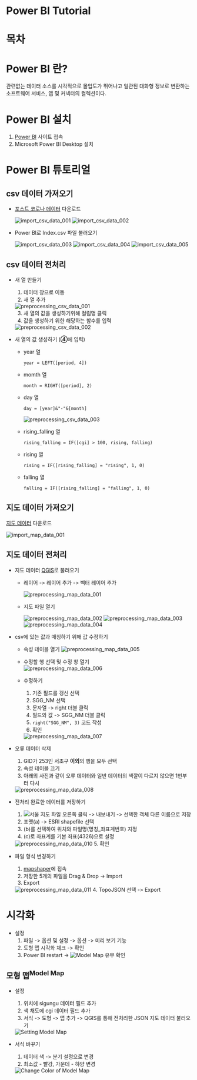 # Power BI Tutorial

# 목차

# Power BI 란?
관련없는 데이터 소스를 시각적으로 몰입도가 뛰어나고 일관된 대화형 정보로 변환하는 소프트웨어 서비스, 앱 및 커넥터의 컬렉션이다.

# Power BI 설치
  1. [Power BI](https://powerbi.microsoft.com/ko-kr/downloads/) 사이트 접속 
  2. Microsoft Power BI Desktop 설치

# Power BI 튜토리얼
  ## csv 데이터 가져오기 
  - [포스트 코로나 데이터](https://dacon.io/competitions/official/235618/overview/description) 다운로드 
    
    <img src="./image/import_csv_data_001.PNG" alt="import_csv_data_001">
    <img src="./image/import_csv_data_002.PNG" alt="import_csv_data_002">
    
  
  - Power BI로 Index.csv 파일 불러오기
  
    <img src="./image/import_csv_data_003.PNG" alt="import_csv_data_003">
    <img src="./image/import_csv_data_004.PNG" alt="import_csv_data_004">
    <img src="./image/import_csv_data_005.PNG" alt="import_csv_data_005">

  
  ## csv 데이터 전처리
   
  - 새 열 만들기
    1. 데이터 창으로 이동
    2. 새 열 추가
  
    <img src="./image/preprocessing_csv_data_001.PNG" alt="preprocessing_csv_data_001"> 
    
    3. 새 열의 값을 생성하기위해 컬럼명 클릭
    4. 값을 생성하기 위한 해당하는 함수를 입력  
    
    <img src="./image/preprocessing_csv_data_002.PNG" alt="preprocessing_csv_data_002">
  
  
  - 새 열의 값 생성하기 (**④**에 입력)
    * year 열
  
          year = LEFT([period, 4])
    
    * momth 열
          
          month = RIGHT([period], 2) 
  
    * day 열
      
          day = [year]&"-"&[month]
      
        <img src="./image/preprocessing_csv_data_003.PNG" alt="preprocessing_csv_data_003">

    
    * rising_falling 열
      
          rising_falling = IF([cgi] > 100, rising, falling)
          
    * rising 열
        
          rising = IF([rising_falling] = "rising", 1, 0)
          
    * falling 열
    
          falling = IF([rising_falling] = "falling", 1, 0)
    
  
  ## 지도 데이터 가져오기
  [지도 데이터](http://data.nsdi.go.kr/dataset/15144) 다운로드

  <img src="./image/import_map_data_001.PNG" alt="import_map_data_001">

  
  ## 지도 데이터 전처리
  
  - 지도 데이터 [QGIS](../QGIS/qgis_tutorial.md)로 불러오기
    - 레이어 -> 레이어 추가 -> 벡터 레이어 추가
      
      <img src="./image/preprocessing_map_data_001.PNG" alt="preprocessing_map_data_001">

      
    - 지도 파일 열기
    
      <img src="./image/preprocessing_map_data_002.PNG" alt="preprocessing_map_data_002">
      <img src="./image/preprocessing_map_data_003.PNG" alt="preprocessing_map_data_003">
      <img src="./image/preprocessing_map_data_004.PNG" alt="preprocessing_map_data_004">
  
    
  - csv에 있는 값과 매칭하기 위해 값 수정하기
    - 속성 테이블 열기
      <img src="./image/preprocessing_map_data_005.PNG" alt="preprocessing_map_data_005">
    - 수정할 행 선택 및 수정 창 열기  
      <img src="./image/preprocessing_map_data_006.PNG" alt="preprocessing_map_data_006">

    - 수정하기
        1. 기존 필드를 갱신 선택
        2. SGG_NM 선택
        3. 문자열 -> right 더블 클릭
        4. 필드와 값 -> SGG_NM 더블 클릭
        5. `right("SGG_NM", 3)` 코드 작성
        6. 확인
  
      <img src="./image/preprocessing_map_data_007.PNG" alt="preprocessing_map_data_007">
      
  - 오류 데이터 삭제
    1. GID가 253인 서초구 **이외**의 행을 모두 선택
    2. 속성 테이블 끄기
    3. 아래의 사진과 같이 오류 데이터와 일반 데이터의 색깔이 다르지 않으면 1번부터 다시
      <img src="./image/preprocessing_map_data_008.PNG" alt="preprocessing_map_data_008">
  
  - 전처리 완료한 데이터를 저장하기  
    1. ![서울 지도 파일](./image/preprocessing_map_data_009.PNG) 오른쪽 클릭 -> 내보내기 -> 선택한 객체 다른 이름으로 저장
    2. 포멧(a) -> ESRI shapefile 선택
    3. (b)를 선택하여 위치와 파일명(명칭_좌표계번호) 지정
    4. (c)로 좌표계를 기본 좌표(4326)으로 설정
      <img src="./image/preprocessing_map_data_010.PNG" alt="preprocessing_map_data_010">
    5. 확인
    
  - 파일 형식 변경하기
    1. [mapshaper](https://mapshaper.org/)에 접속
    2. 저장한 5개의 파일을 Drag & Drop -> Import
    3. Export
    <img src="./image/preprocessing_map_data_011.PNG" alt="preprocessing_map_data_011">
    4. TopoJSON 선택 -> Export
    
# 시각화

- 설정
  1. 파일 -> 옵션 및 설정 -> 옵션 -> 미리 보기 기능
  2. 도형 맵 시각화 체크 -> 확인
  3. Power BI restart -> ![Model Map](./image/visualization_001.PNG) 유무 확인
  
## 모형 맵<sup>Model Map</sup>
  - 설정
    1. 위치에 sigungu 데이터 필드 추가
    2. 색 채도에 cgi 데이터 필드 추가
    3. 서식 -> 도형 -> 맵 추가 -> QGIS를 통해 전처리한 JSON 지도 데이터 불러오기
  
    <img src="./image/visualization_002.gif" alt="Setting Model Map">
    
  - 서식 바꾸기
    1. 데이터 색 -> 분기 설정으로 변경
    2. 최소값 - 빨강, 가운데 - 햐양 변경
    
    <img src="./image/visualization_003.gif" alt="Change Color of Model Map">
    
  
  
    
    
    
  
  
  
